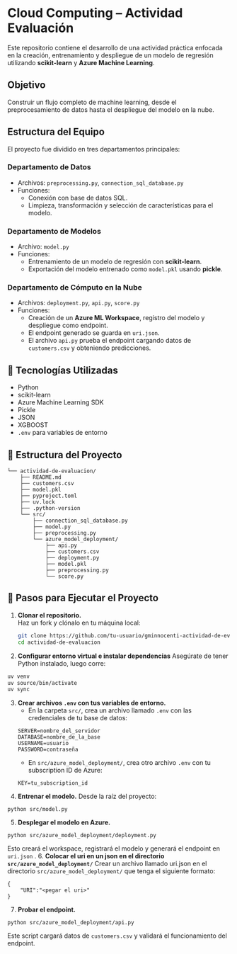 # Cloud Computing – Actividad Evaluación

Este repositorio contiene el desarrollo de una actividad práctica enfocada en la creación, entrenamiento y despliegue de un modelo de regresión utilizando **scikit-learn** y **Azure Machine Learning**.

##  Objetivo

Construir un flujo completo de machine learning, desde el preprocesamiento de datos hasta el despliegue del modelo en la nube.

##  Estructura del Equipo

El proyecto fue dividido en tres departamentos principales:

###  Departamento de Datos

- Archivos: `preprocessing.py`, `connection_sql_database.py`
- Funciones:
  - Conexión con base de datos SQL.
  - Limpieza, transformación y selección de características para el modelo.

###  Departamento de Modelos

- Archivo: `model.py`
- Funciones:
  - Entrenamiento de un modelo de regresión con **scikit-learn**.
  - Exportación del modelo entrenado como `model.pkl` usando **pickle**.

###  Departamento de Cómputo en la Nube

- Archivos: `deployment.py`, `api.py`, `score.py`
- Funciones:
  - Creación de un **Azure ML Workspace**, registro del modelo y despliegue como endpoint.
  - El endpoint generado se guarda en `uri.json`.
  - El archivo `api.py` prueba el endpoint cargando datos de `customers.csv` y obteniendo predicciones.

## 🧰 Tecnologías Utilizadas

- Python
- scikit-learn
- Azure Machine Learning SDK
- Pickle
- JSON
- XGBOOST
- `.env` para variables de entorno

## 📁 Estructura del Proyecto

```Directory structure:
└── actividad-de-evaluacion/
    ├── README.md
    ├── customers.csv
    ├── model.pkl
    ├── pyproject.toml
    ├── uv.lock
    ├── .python-version
    └── src/
        ├── connection_sql_database.py
        ├── model.py
        ├── preprocessing.py
        └── azure_model_deployment/
            ├── api.py
            ├── customers.csv
            ├── deployment.py
            ├── model.pkl
            ├── preprocessing.py
            └── score.py
```

## 🚀 Pasos para Ejecutar el Proyecto

1. **Clonar el repositorio.**  
   Haz un fork y clónalo en tu máquina local:

   ```bash
   git clone https://github.com/tu-usuario/gminnocenti-actividad-de-evaluacion.git
   cd actividad-de-evaluacion
    ```
2. **Configurar entorno virtual e instalar dependencias**
Asegúrate de tener Python instalado, luego corre:

```bash
uv venv
uv source/bin/activate
uv sync
```
3. **Crear archivos `.env` con tus variables de entorno.**
    - En la carpeta `src/`, crea un archivo llamado `.env` con las credenciales de tu base de datos:
    ```
    SERVER=nombre_del_servidor
    DATABASE=nombre_de_la_base
    USERNAME=usuario
    PASSWORD=contraseña
    ```
    - En `src/azure_model_deployment/`, crea otro archivo `.env` con tu subscription ID de Azure:
    ```
    KEY=tu_subscription_id
    ```
4. **Entrenar el modelo.**
Desde la raíz del proyecto:
```
python src/model.py
```
5. **Desplegar el modelo en Azure.**
```
python src/azure_model_deployment/deployment.py
```
Esto creará el workspace, registrará el modelo y generará el endpoint en ```uri.json``` .
6. **Colocar el uri en un json en el directorio `src/azure_model_deployment/`**
Crear un archivo llamado uri.json en el directorio `src/azure_model_deployment/` que tenga el siguiente formato:
```
{
    "URI":"<pegar el uri>"
}
```
7. **Probar el endpoint.**
```
python src/azure_model_deployment/api.py
```
Este script cargará datos de `customers.csv` y validará el funcionamiento del endpoint.